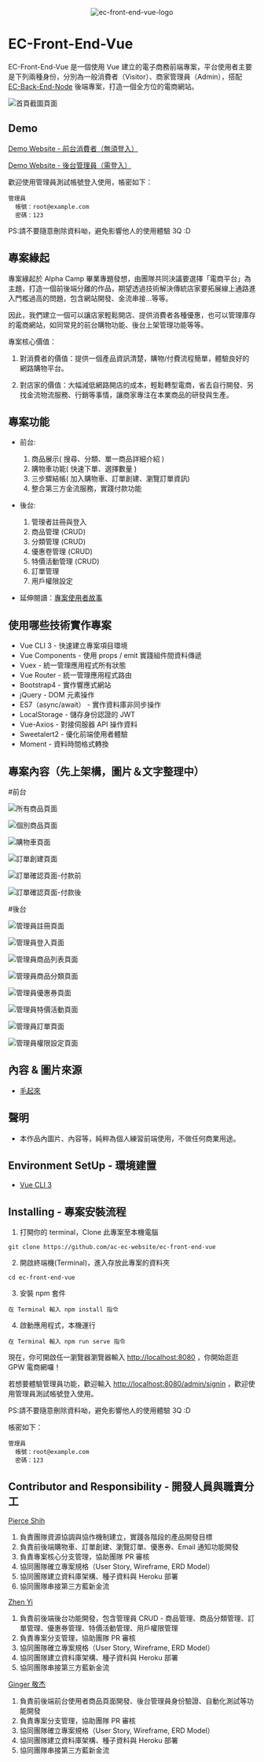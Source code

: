 <p align="center">
  <img src="https://github.com/ac-ec-website/ec-front-end-vue/blob/master/src/assets/ec-front-end-vue-logo.png" alt="ec-front-end-vue-logo"/>
</p>

# EC-Front-End-Vue

EC-Front-End-Vue 是一個使用 Vue 建立的電子商務前端專案，平台使用者主要是下列兩種身份，分別為一般消費者（Visitor）、商家管理員（Admin），搭配 [EC-Back-End-Node](https://github.com/ac-ec-website/ec-back-end-node) 後端專案，打造一個全方位的電商網站。

![首頁截圖頁面]()

## Demo

[Demo Website - 前台消費者（無須登入）](https://ac-ec-website.github.io/ec-front-end-vue/dist/#/products)

[Demo Website - 後台管理員（需登入）](https://ac-ec-website.github.io/ec-front-end-vue/dist/#/admin/signin)

歡迎使用管理員測試帳號登入使用，帳密如下：

```
管理員
  帳號：root@example.com
  密碼：123
```

PS:請不要隨意刪除資料呦，避免影響他人的使用體驗 3Q :D

## 專案緣起

專案緣起於 Alpha Camp 畢業專題發想，由團隊共同決議要選擇「電商平台」為主題，打造一個前後端分離的作品，期望透過技術解決傳統店家要拓展線上通路進入門檻過高的問題，包含網站開發、金流串接...等等。

因此，我們建立一個可以讓店家輕鬆開店、提供消費者各種優惠，也可以管理庫存的電商網站，如同常見的前台購物功能、後台上架管理功能等等。

專案核心價值：

1. 對消費者的價值：提供一個產品資訊清楚，購物/付費流程簡單，體驗良好的網路購物平台。

2. 對店家的價值：大幅減低網路開店的成本，輕鬆轉型電商，省去自行開發、另找金流物流服務、行銷等事情，讓商家專注在本業商品的研發與生產。

## 專案功能

- 前台:

  1. 商品展示( 搜尋、分類、單一商品詳細介紹 )
  2. 購物車功能( 快速下單、選擇數量 )
  3. 三步驟結帳( 加入購物車、訂單創建、瀏覽訂單資訊)
  4. 整合第三方金流服務，實踐付款功能

- 後台:

  1. 管理者註冊與登入
  2. 商品管理 (CRUD)
  3. 分類管理 (CRUD)
  4. 優惠卷管理 (CRUD)
  5. 特價活動管理 (CRUD)
  6. 訂單管理
  7. 用戶權限設定

- 延伸閱讀：[專案使用者故事](https://docs.google.com/spreadsheets/d/1nHfa21Cn-y_5VNikL2dbra9c-sItiD9ej7YfaObTWOU/edit#gid=987765644)

## 使用哪些技術實作專案

- Vue CLI 3 - 快速建立專案項目環境
- Vue Components - 使用 props / emit 實踐組件間資料傳遞
- Vuex - 統一管理應用程式所有狀態
- Vue Router - 統一管理應用程式路由
- Bootstrap4 - 實作響應式網站
- jQuery - DOM 元素操作
- ES7（async/await） - 實作資料庫非同步操作
- LocalStorage - 儲存身份認證的 JWT
- Vue-Axios - 對接伺服器 API 操作資料
- Sweetalert2 - 優化前端使用者體驗
- Moment - 資料時間格式轉換

## 專案內容（先上架構，圖片＆文字整理中）

#前台

![所有商品頁面]()

![個別商品頁面]()

![購物車頁面]()

![訂單創建頁面]()

![訂單確認頁面-付款前]()

![訂單確認頁面-付款後]()

#後台

![管理員註冊頁面]()

![管理員登入頁面]()

![管理員商品列表頁面]()

![管理員商品分類頁面]()

![管理員優惠券頁面]()

![管理員特價活動頁面]()

![管理員訂單頁面]()

![管理員權限設定頁面]()

## 內容 & 圖片來源

- [毛起來](https://shop.maoup.com.tw)

## 聲明

- 本作品內圖片、內容等，純粹為個人練習前端使用，不做任何商業用途。

## Environment SetUp - 環境建置

- [Vue CLI 3](https://cli.vuejs.org/zh/guide/)

## Installing - 專案安裝流程

1. 打開你的 terminal，Clone 此專案至本機電腦

```
git clone https://github.com/ac-ec-website/ec-front-end-vue
```

2. 開啟終端機(Terminal)，進入存放此專案的資料夾

```
cd ec-front-end-vue
```

3. 安裝 npm 套件

```
在 Terminal 輸入 npm install 指令
```

4. 啟動應用程式，本機運行

```
在 Terminal 輸入 npm run serve 指令
```

現在，你可開啟任一瀏覽器瀏覽器輸入 [http://localhost:8080](http://localhost:8080) ，你開始逛逛 GPW 電商網囉！

若想要體驗管理員功能，歡迎輸入 [http://localhost:8080/admin/signin](http://localhost:8080/admin/signin) ，歡迎使用管理員測試帳號登入使用。

PS:請不要隨意刪除資料呦，避免影響他人的使用體驗 3Q :D

帳密如下：

```
管理員
  帳號：root@example.com
  密碼：123
```

## Contributor and Responsibility - 開發人員與職責分工

[Pierce Shih](https://github.com/pierceshih15)

1. 負責團隊資源協調與協作機制建立，實踐各階段的產品開發目標
2. 負責前後端購物車、訂單創建、瀏覽訂單、優惠券、Email 通知功能開發
3. 負責專案核心分支管理，協助團隊 PR 審核
4. 協同團隊確立專案規格（User Story, Wireframe, ERD Model）
5. 協同團隊建立資料庫架構、種子資料與 Heroku 部署
6. 協同團隊串接第三方藍新金流

[Zhen Yi](https://github.com/asd8116)

1. 負責前後端後台功能開發，包含管理員 CRUD - 商品管理、商品分類管理、訂單管理、優惠券管理、特價活動管理、用戶權限管理
2. 負責專案分支管理，協助團隊 PR 審核
3. 協同團隊確立專案規格（User Story, Wireframe, ERD Model）
4. 協同團隊建立資料庫架構、種子資料與 Heroku 部署
5. 協同團隊串接第三方藍新金流

[Ginger 敬杰](https://github.com/Lianginger)

1. 負責前後端前台使用者商品頁面開發、後台管理員身份驗證、自動化測試等功能開發
2. 負責專案分支管理，協助團隊 PR 審核
3. 協同團隊確立專案規格（User Story, Wireframe, ERD Model）
4. 協同團隊建立資料庫架構、種子資料與 Heroku 部署
5. 協同團隊串接第三方藍新金流
